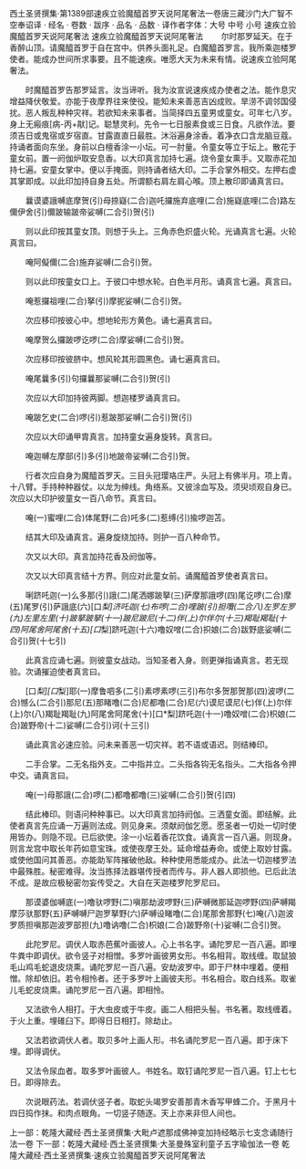 西土圣贤撰集·第1389部速疾立验魔醯首罗天说阿尾奢法一卷唐三藏沙门大广智不空奉诏译
· 经名 · 卷数 · 跋序
· 品名 · 品数 · 译作者字体：大号 中号 小号
速疾立验魔醯首罗天说阿尾奢法
速疾立验魔醯首罗天说阿尾奢法
　　尔时那罗延天。在于香醉山顶。请魔醯首罗于自在宫中。供养头面礼足。白魔醯首罗言。我所乘迦楼罗使者。能成办世间所求事要。且不能速疾。唯愿大天为未来有情。说速疾立验阿尾奢法。

　　时魔醯首罗告那罗延言。汝当谛听。我为汝宣说速疾成办使者之法。能作息灾增益降伏敬爱。亦能于夜摩界往来使役。能知未来善恶吉凶成败。旱涝不调邻国侵扰。恶人叛乱种种灾祥。若欲知未来事者。当简择四五童男或童女。可年七八岁。身上无瘢痕[病-丙+猒]记。聪慧灵利。先令一七日服素食或三日食。凡欲作法。要须吉日或鬼宿或岁宿直。甘露直直日最胜。沐浴遍身涂香。着净衣口含龙脑豆蔻。持诵者面向东坐。身前以白檀香涂一小坛。可一肘量。令童女等立于坛上。散花于童女前。置一阏伽炉取安息香。以大印真言加持七遍。烧令童女熏手。又取赤花加持七遍。安童女掌中。便以手掩面。则持诵者结大印。二手合掌外相交。左押右虚其掌即成。以此印加持自身五处。所谓额右肩左肩心喉。顶上散印即诵真言曰。

　　曩谟婆誐嚩底摩贺(引)母捺嶷(二合)迦吒攞施弃底哩(二合)施嶷底哩(二合)路左儞伊舍(引)儞跛输跛帝娑嚩(二合引)贺(引)

　　则以此印按其童女顶。则想于头上。三角赤色炽盛火轮。光诵真言七遍。火轮真言曰。

　　唵阿儗儞(二合)施弃娑嚩(二合引)贺。

　　则以此印按童女口上。于彼口中想水轮。白色半月形。诵真言七遍。真言曰。

　　唵惹攞祖哩(二合)拏(引)摩抳娑嚩(二合引)贺。

　　次应移印按彼心中。想地轮形方黄色。诵七遍真言曰。

　　唵摩贺么攞跛啰讫啰(二合)摩娑嚩(二合引)贺。

　　次应移印按彼脐中。想风轮其形圆黑色。诵七遍真言曰。

　　唵尾曩多(引)句攞曩那娑嚩(二合引)贺(引)

　　次应以大印加持彼两脚。想迦楼罗诵真言曰。

　　唵跛乞史(二合)啰(引)惹跛那娑嚩(二合引)贺(引)

　　次应以大印诵甲胄真言。加持童女遍身旋转。真言曰。

　　唵迦嚩左摩部(引)多(引)地跛帝娑嚩(二合引)贺。

　　行者次应自身为魔醯首罗天。三目头冠璎珞庄严。头冠上有佛半月。项上青。十八臂。手持种种器仗。以龙为绅线。角络系。又彼涂血写及。须臾顷观自身已。次应以大印护彼童女一百八命节。真言曰。

　　唵(一)蜜哩(二合)体尾野(二合)吒多(二)惹缚(引)揄啰迦苫。

　　结其大印及诵真言。遍身旋绕加持。则护一百八种命节。

　　次又以大印。真言加持花香及阏伽等。

　　次又以大印真言结十方界。则应对此童女前。诵魔醯首罗使者真言曰。

　　唎跻吒迦(一)么多那(引)誐(二)尾洒娜跛拏(三)萨摩那誐啰(四)尾讫啰(二合)摩(五)尾罗(引)萨誐底(六)[口*梨]济吒迦(七)布啰(二合)哩跛(引)担囕(二合八)左罗左罗(九)左里左里(十)跛拏跛拏(十一)跛尼跛尼(十二)伴(上)尔伴尔(十三)羯耻羯耻(十四)阿尾舍阿尾舍(十五)[口*梨]跻吒迦(十六)噜奴噌(二合)抧娘(二合)跋野底娑嚩(二合引)贺(十七引)

　　此真言应诵七遍。则彼童女战动。当知圣者入身。则更弹指诵真言。若无现验。次诵摧迫使者真言曰。

　　[口*梨][口*梨]耶(一)摩鲁呬多(二引)素啰素啰(三引)布尔多贺那贺那(四)波啰(二合)憾么(二合引)那尼(五)那睹噜(二合)尼都噜(二合)尼(六)谟尼谟尼(七)伴(上)尔伴(上)尔(八)羯耻羯耻(九)阿尾舍阿尾舍(十)[口*梨]跻吒迦(十一)噜奴噌(二合)枳娘(二合)跛野帝(十二)娑嚩(二合引)诃(十三引)

　　诵此真言必速应验。问未来善恶一切灾祥。若不语或语迟。则结棒印。

　　二手合掌。二无名指外支。二中指并立。二头指各钩无名指头。二大指各令押中交。诵真言曰。

　　唵(一)母那誐(二合)啰(二)都噜都噜(三)娑嚩(二合引)贺(引四)

　　结此棒印。则语问种种事已。以大印真言加持阏伽。三洒童女面。即结解。此使者真言先应诵一万遍则法成。则见身来。须献阏伽乞愿。愿圣者一切处一切时使用皆办。则隐不现。已后欲使。涂一小坛着香花饮食。诵真言一百八遍。则现身。则言龙宫中取长年药如意宝珠。或使夜摩王处。延命增益寿命。或使上取妙甘露。或使他国问其善恶。亦能助军阵摧破他敌。种种使用悉能成办。此法一切迦楼罗法中最殊胜。秘密难得。汝当拣择法器堪传授者而传与。非人器人即损他。已后此法不成。是故应极秘密勿妄传受之。大自在天迦楼罗陀罗尼曰。

　　那谟婆伽嚩底(一)噜驮啰野(二)嗔那劫波啰野(三)萨嚩微那延迦啰野(四)萨嚩羯摩莎驮那野(五)萨嚩嚩尸迦罗拏野(六)萨嚩设睹噜(二合)尾那舍那野(七)唵(八)迦波罗质担嗔那迦波罗部担(九)噜讷噜(二合)枳娘(二合)跛野帝(十)娑嚩(二合引)贺。

　　此陀罗尼。调伏人取赤芭蕉叶画彼人。心上书名字。诵陀罗尼一百八遍。即埋牛粪中即调伏。欲令竖子对相憎。多罗叶画彼男女形。书名相背。取线缠。取鼠狼毛山鸡毛蛇退皮烧熏。诵陀罗尼一百八遍。安劫波罗中。即于尸林中埋着。便相憎。除却依旧。若令相怜者。还于多罗叶上画彼夫形。书名相合。取白线系。取雀儿毛蛇皮烧熏。诵陀罗尼一百八遍。即相怜。

　　又法欲令人相打。于大虫皮或于牛皮。画二人相把头髻。书名著。取线缠着。于火上重。埋碓臼下。即得日日相打。除劫止。

　　又法若欲调伏人者。取贝多叶上画人形。书名诵陀罗尼一百八遍。即于床下埋。即得调伏。

　　又法令尿血者。取多罗叶画彼人。书姓名。取钉诵陀罗尼一百八遍。钉上七七日。即得除去。

　　次说眼药法。若调伏竖子者。取蛇头竭罗安善那青木香写甲蜂二介。于黑月十四日捣作抹。和肉点眼角。一切竖子随逐。天上亦来非但人间也。

上一部：乾隆大藏经·西土圣贤撰集·大毗卢遮那成佛神变加持经略示七支念诵随行法一卷
下一部：乾隆大藏经·西土圣贤撰集·大圣曼殊室利童子五字瑜伽法一卷
乾隆大藏经·西土圣贤撰集·速疾立验魔醯首罗天说阿尾奢法